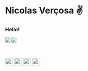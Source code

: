 <h1> Nicolas Verçosa ✌ </h2>
 
<h3>Hello!</h3>

<a href="https://www.linkedin.com/in/nicolasvercosa/"><img src="https://img.shields.io/badge/LinkedIn-0077B5?style=for-the-badge&logo=linkedin&logoColor=white"/></a>
<a href="mailto:vercosanicolas@gmail.com"><img src="https://img.shields.io/badge/Gmail-D14836?style=for-the-badge&logo=gmail&logoColor=white"/></a>
  
  
  <br/>
  <br/>
  
  
<div display="inline-block">
  <img height='25' width='25' src="https://user-images.githubusercontent.com/81280219/148124665-898911db-f6e2-4bbd-96f2-8e4e99b32e65.png" />
  <img height='25' width='25' src='https://user-images.githubusercontent.com/81280219/148122374-2c39f9cb-5985-4484-8a23-fd6e54457c93.png' />
  <img height='25' width='25' src="https://user-images.githubusercontent.com/81280219/148125180-8b207752-99d9-458c-9f9d-be4bfd37148d.png" />
  <img height='25' width='25'src="https://user-images.githubusercontent.com/81280219/148123794-67a8554b-e5ac-49e2-8d00-45a2921588f6.png" />
</div>
